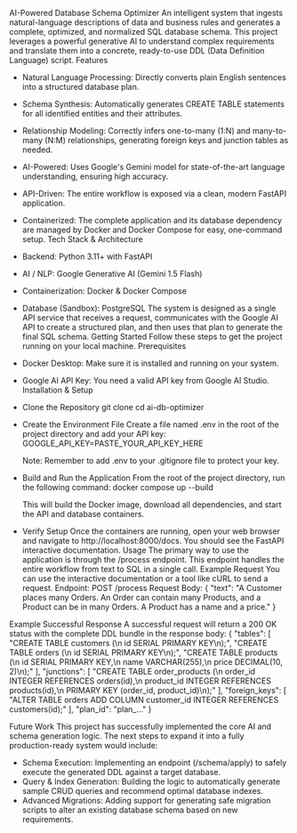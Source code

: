 AI-Powered Database Schema Optimizer
An intelligent system that ingests natural-language descriptions of data and business rules and generates a complete, optimized, and normalized SQL database schema. This project leverages a powerful generative AI to understand complex requirements and translate them into a concrete, ready-to-use DDL (Data Definition Language) script.
Features
 * Natural Language Processing: Directly converts plain English sentences into a structured database plan.
 * Schema Synthesis: Automatically generates CREATE TABLE statements for all identified entities and their attributes.
 * Relationship Modeling: Correctly infers one-to-many (1:N) and many-to-many (N:M) relationships, generating foreign keys and junction tables as needed.
 * AI-Powered: Uses Google's Gemini model for state-of-the-art language understanding, ensuring high accuracy.
 * API-Driven: The entire workflow is exposed via a clean, modern FastAPI application.
 * Containerized: The complete application and its database dependency are managed by Docker and Docker Compose for easy, one-command setup.
Tech Stack & Architecture
 * Backend: Python 3.11+ with FastAPI
 * AI / NLP: Google Generative AI (Gemini 1.5 Flash)
 * Containerization: Docker & Docker Compose
 * Database (Sandbox): PostgreSQL
The system is designed as a single API service that receives a request, communicates with the Google AI API to create a structured plan, and then uses that plan to generate the final SQL schema.
Getting Started
Follow these steps to get the project running on your local machine.
Prerequisites
 * Docker Desktop: Make sure it is installed and running on your system.
 * Google AI API Key: You need a valid API key from Google AI Studio.
Installation & Setup
 * Clone the Repository
   git clone <your-repository-url>
cd ai-db-optimizer

 * Create the Environment File
   Create a file named .env in the root of the project directory and add your API key:
   GOOGLE_API_KEY=PASTE_YOUR_API_KEY_HERE

   Note: Remember to add .env to your .gitignore file to protect your key.
 * Build and Run the Application
   From the root of the project directory, run the following command:
   docker compose up --build

   This will build the Docker image, download all dependencies, and start the API and database containers.
 * Verify Setup
   Once the containers are running, open your web browser and navigate to http://localhost:8000/docs. You should see the FastAPI interactive documentation.
Usage
The primary way to use the application is through the /process endpoint. This endpoint handles the entire workflow from text to SQL in a single call.
Example Request
You can use the interactive documentation or a tool like cURL to send a request.
Endpoint: POST /process
Request Body:
{
  "text": "A Customer places many Orders. An Order can contain many Products, and a Product can be in many Orders. A Product has a name and a price."
}

Example Successful Response
A successful request will return a 200 OK status with the complete DDL bundle in the response body:
{
  "tables": [
    "CREATE TABLE customers (\n    id SERIAL PRIMARY KEY\n);",
    "CREATE TABLE orders (\n    id SERIAL PRIMARY KEY\n);",
    "CREATE TABLE products (\n    id SERIAL PRIMARY KEY,\n    name VARCHAR(255),\n    price DECIMAL(10, 2)\n);"
  ],
  "junctions": [
    "CREATE TABLE order_products (\n    order_id INTEGER REFERENCES orders(id),\n    product_id INTEGER REFERENCES products(id),\n    PRIMARY KEY (order_id, product_id)\n);"
  ],
  "foreign_keys": [
    "ALTER TABLE orders ADD COLUMN customer_id INTEGER REFERENCES customers(id);"
  ],
  "plan_id": "plan_..."
}

Future Work
This project has successfully implemented the core AI and schema generation logic. The next steps to expand it into a fully production-ready system would include:
 * Schema Execution: Implementing an endpoint (/schema/apply) to safely execute the generated DDL against a target database.
 * Query & Index Generation: Building the logic to automatically generate sample CRUD queries and recommend optimal database indexes.
 * Advanced Migrations: Adding support for generating safe migration scripts to alter an existing database schema based on new requirements.
